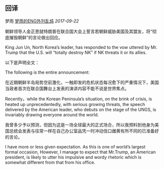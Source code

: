 ## 回译

梦雨 [梦雨的ENG外刊乱炖](javascript:void(0);) *2017-09-22*

朝鲜领导人金正恩就特朗普在联合国大会上誓言若朝鲜威胁美国及其盟友，将“彻底摧毁朝鲜”的言论做出回应。

King Jun Un, North Korea’s leader, has responded to the vow uttered by Mr. Trump that the U.S. will “totally destroy NK” if NK threats it or its allies.

以下是声明全文：

The following is the entire announcement:

在近期朝鲜半岛局势空前激化，一触即发的危机状态每况愈下的严重情况下，美国当政者首次在联合国舞台上发表的演讲内容不能不说是世界焦点。

Recently，while the Korean Peninsula’s situation, on the brink of crisis, is heated up unprecedentedly, with serious growing threats, the speech delivered by the American leader, who debuts on the stage of the UNGS, is invariably drawing everyone around the world.

我曾多少予以预测，但因为这是一场全球最大的正式场合，所以我预料到他身为美国总统会发表与往常一样在自己办公室品凭一时冲动信口雌黄有所不同的已准备好的言论。

I have more or less given expectation. As this is one of world’s largest formal occasion, However, I manage to expect that Mr.Trump, an American president, is likely to utter his impulsive and wordy rhetoric which is somewhat different from that from his office.









